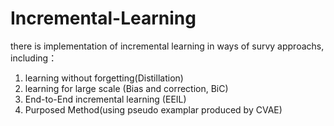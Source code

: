 # Incremental-Learning
there is implementation of incremental learning in ways of survy approachs, including：
1. learning without forgetting(Distillation)
2. learning for large scale (Bias and correction, BiC)
3. End-to-End incremental learning (EEIL)
4. Purposed Method(using pseudo examplar produced by CVAE)



